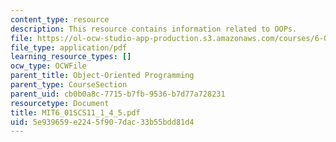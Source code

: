 ```yaml
---
content_type: resource
description: This resource contains information related to OOPs.
file: https://ol-ocw-studio-app-production.s3.amazonaws.com/courses/6-01sc-introduction-to-electrical-engineering-and-computer-science-i-spring-2011/5e939659e2245f907dac33b55bdd81d4_MIT6_01SCS11_1_4_5.pdf
file_type: application/pdf
learning_resource_types: []
ocw_type: OCWFile
parent_title: Object-Oriented Programming
parent_type: CourseSection
parent_uid: cb0b0a8c-7715-b7fb-9536-b7d77a728231
resourcetype: Document
title: MIT6_01SCS11_1_4_5.pdf
uid: 5e939659-e224-5f90-7dac-33b55bdd81d4
---
```

